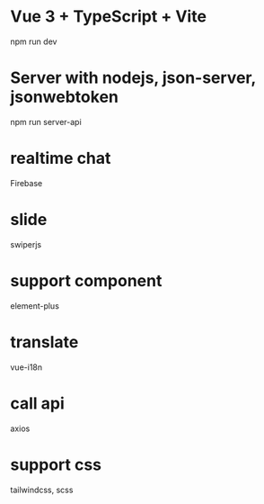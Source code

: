 # Vue 3 + TypeScript + Vite
npm run dev
# Server with nodejs, json-server, jsonwebtoken
npm run server-api
# realtime chat
Firebase
# slide
swiperjs
# support component
element-plus
# translate
vue-i18n
# call api
axios
# support css
tailwindcss, scss

